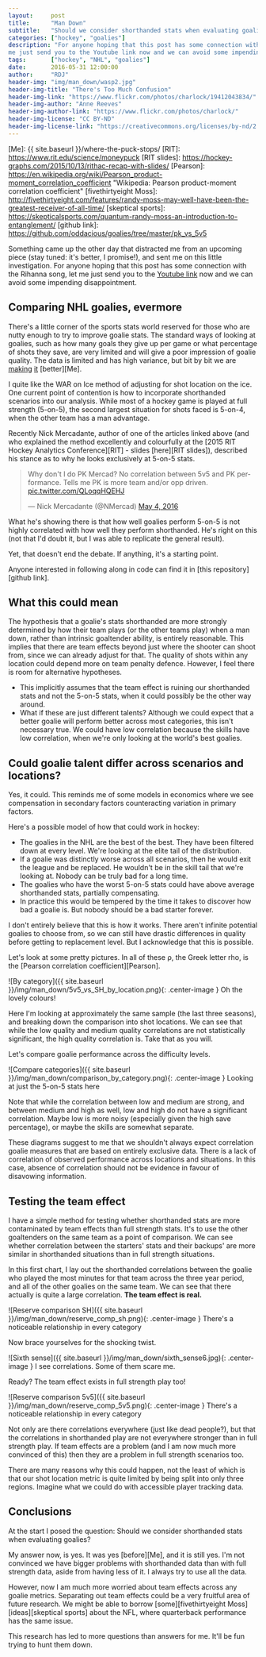 ```yaml
---
layout:     post
title:      "Man Down"
subtitle:   "Should we consider shorthanded stats when evaluating goalies?"
categories: ["hockey", "goalies"]
description: "For anyone hoping that this post has some connection with the Rihanna song, let 
me just send you to the Youtube link now and we can avoid some impending disappointment."
tags:       ["hockey", "NHL", "goalies"]
date:       2016-05-31 12:00:00
author:     "RDJ"
header-img: "img/man_down/wasp2.jpg"
header-img-title: "There's Too Much Confusion"
header-img-link: "https://www.flickr.com/photos/charlock/19412043834/"
header-img-author: "Anne Reeves"
header-img-author-link: "https://www.flickr.com/photos/charlock/"
header-img-license: "CC BY-ND"
header-img-license-link: "https://creativecommons.org/licenses/by-nd/2.0/"
---
```


[Rihanna]: https://www.youtube.com/watch?v=sEhy-RXkNo0 "Youtube: Rihanna - Man Down"
[WAR]: http://blog.war-on-ice.com/adjusted-save-percentage-taking-into-account-high-medium-and-low-probability-shots/
[Mercadante article]: http://www.blueshirtbanter.com/analytics/2015/8/12/9136611/goalies-are-voodoo-but-improving-comparative-analysis-tools-can-help
[Me]: {{ site.baseurl }}/where-the-puck-stops/
[RIT]: https://www.rit.edu/science/moneypuck 
[RIT slides]: https://hockey-graphs.com/2015/10/13/rithac-recap-with-slides/
[Pearson]: https://en.wikipedia.org/wiki/Pearson_product-moment_correlation_coefficient "Wikipedia: Pearson product-moment correlation coefficient"
[fivethirtyeight Moss]: http://fivethirtyeight.com/features/randy-moss-may-well-have-been-the-greatest-receiver-of-all-time/ 
[skeptical sports]: https://skepticalsports.com/quantum-randy-moss-an-introduction-to-entanglement/
[github link]: https://github.com/oddacious/goalies/tree/master/pk_vs_5v5

Something came up the other day that distracted me from an upcoming piece (stay tuned: it's better, I promise!), and
sent me on this little investigation. For anyone hoping that this post has some connection with the Rihanna song, let 
me just send you to the [Youtube link][Rihanna] now and we can avoid some impending disappointment.

## Comparing NHL goalies, evermore

There's a little corner of the sports stats world reserved for those who are nutty enough to try to improve goalie stats.
The standard ways of looking at goalies, such as how many goals they give up per game or what percentage of shots they
save, are very limited and will give a poor impression of goalie quality. The data is limited and has high variance, but 
bit by bit we are [making][WAR] [it][Mercadante article] [better][Me].

I quite like the WAR on Ice method of adjusting for shot location on the ice. One current point of contention is how to
incorporate shorthanded scenarios into our analysis. While most of a hockey game is played at full strength (5-on-5), the 
second largest situation for shots faced is 5-on-4, when the other team has a man advantage. 

Recently Nick Mercadante, author of one of the articles linked above (and who explained the method excellently and colourfully at the 
[2015 RIT Hockey Analytics Conference][RIT] - slides [here][RIT slides]), described his stance as to why he looks
exclusively at 5-on-5 stats.

<blockquote class="twitter-tweet" data-lang="en"><p lang="en" dir="ltr">Why don&#39;t I do PK Mercad? No correlation
between 5v5 and PK performance. Tells me PK is more team and/or opp driven. <a
href="https://t.co/QLoqqHQEHJ">pic.twitter.com/QLoqqHQEHJ</a></p>&mdash; Nick Mercadante (@NMercad) <a
href="https://twitter.com/NMercad/status/727910100854296577">May 4, 2016</a></blockquote>
<script async src="//platform.twitter.com/widgets.js" charset="utf-8"></script>

What he's showing there is that how well goalies perform 5-on-5 is not highly correlated with how well they perform
shorthanded. He's right on this (not that I'd doubt it, but I was able to replicate the general result).

Yet, that doesn't end the debate. If anything, it's a starting point.

Anyone interested in following along in code can find it in [this repository][github link].

## What this could mean

The hypothesis that a goalie's stats shorthanded are more strongly determined by how their team plays (or the other teams 
play) when a man down, rather than intrinsic goaltender ability, is entirely reasonable. This implies that there are
team effects beyond just where the shooter can shoot from, since we can already adjust for that. The quality of shots within 
any location could depend more on team penalty defence. However, I feel there is room for alternative hypotheses.

- This implicitly assumes that the team effect is ruining our shorthanded stats and not the 5-on-5 stats, when it could
  possibly be the other way around.
- What if these are just different talents? Although we could expect that a better goalie will perform better across
  most categories, this isn't necessary true. We could have low correlation because the skills have low correlation,
  when we're only looking at the world's best goalies.

## Could goalie talent differ across scenarios and locations?

Yes, it could. This reminds me of some models in economics where we see compensation in secondary factors
counteracting variation in primary factors. 

Here's a possible model of how that could work in hockey: 

- The goalies in the NHL are the best of the best. They have been filtered down at every level. We're looking at the
  elite tail of the distribution.
- If a goalie was distinctly worse across all scenarios, then he would exit the league and be replaced. He wouldn't be
  in the skill tail that we're looking at. Nobody can be truly bad for a long time.
- The goalies who have the worst 5-on-5 stats could have above average shorthanded stats, partially compensating.
- In practice this would be tempered by the time it takes to discover how bad a goalie is. But nobody should be a bad
  starter forever.

I don't entirely believe that this is how it works. There aren't infinite potential goalies to choose from, so we can
still have drastic differences in quality before getting to replacement level. But I acknowledge that this is possible.

Let's look at some pretty pictures. In all of these &rho;, the Greek letter rho, is the 
[Pearson correlation coefficient][Pearson]. 

![By category]({{ site.baseurl }}/img/man_down/5v5_vs_SH_by_location.png){: .center-image }
<span class="caption text-muted">Oh the lovely colours!</span>

Here I'm looking at approximately the same sample (the last three seasons), and breaking down the comparison into shot
 locations. We can see that while the low quality and medium quality correlations are not statistically significant, the 
high quality correlation is. Take that as you will.

Let's compare goalie performance across the difficulty levels.

![Compare categories]({{ site.baseurl }}/img/man_down/comparison_by_category.png){: .center-image }
<span class="caption text-muted">Looking at just the 5-on-5 stats here</span>

Note that while the correlation between low and medium are strong, and between medium and high as well, low and high do
not have a significant correlation. Maybe low is more noisy (especially given the high save percentage), or maybe
the skills are somewhat separate.

These diagrams suggest to me that we shouldn't always expect correlation goalie measures that are based on entirely
exclusive data. There is a lack of correlation of observed performance across locations and situations. In this case, 
absence of correlation should not be evidence in favour of disavowing information.

## Testing the team effect

I have a simple method for testing whether shorthanded stats are more contaminated by team effects than full strength
stats. It's to use the other goaltenders on the same team as a point of comparison. We can see whether correlation
between the starters' stats and their backups' are more similar in shorthanded situations than in full strength
situations.

In this first chart, I lay out the shorthanded correlations between the goalie who played the most minutes for that team
across the three year period, and all of the other goalies on the same team. We can see that there actually is quite a
large correlation. **The team effect is real.**

![Reserve comparison SH]({{ site.baseurl }}/img/man_down/reserve_comp_sh.png){: .center-image }
<span class="caption text-muted">There's a noticeable relationship in every category</span>

Now brace yourselves for the shocking twist.

![Sixth sense]({{ site.baseurl }}/img/man_down/sixth_sense6.jpg){: .center-image }
<span class="caption text-muted">I see correlations. Some of them scare me.</span>

Ready? The team effect exists in full strength play too!

![Reserve comparison 5v5]({{ site.baseurl }}/img/man_down/reserve_comp_5v5.png){: .center-image }
<span class="caption text-muted">There's a noticeable relationship in every category</span>

Not only are there correlations everywhere (just like dead people?), but that the correlations in shorthanded play are 
not everywhere stronger than in full strength play. If team effects are a problem (and I am now much more convinced of 
this) then they are a problem in full strength scenarios too.

There are many reasons why this could happen, not the least of which is that our shot location metric is quite limited by 
being split into only three regions. Imagine what we could do with accessible player tracking data. 


## Conclusions

At the start I posed the question: Should we consider shorthanded stats when evaluating goalies?

My answer now, is yes. It was yes [before][Me], and it is still yes. I'm not convinced we have bigger problems with
shorthanded data than with full strength data, aside from having less of it. I always try to use all the data.

However, now I am much more worried about team effects across any goalie metrics. Separating out team effects could 
be a very fruitful area of future research. We might be able to borrow [some][fivethirtyeight Moss] 
[ideas][skeptical sports] about the NFL, where quarterback performance has the same issue.

This research has led to more questions than answers for me. It'll be fun trying to hunt them down.
